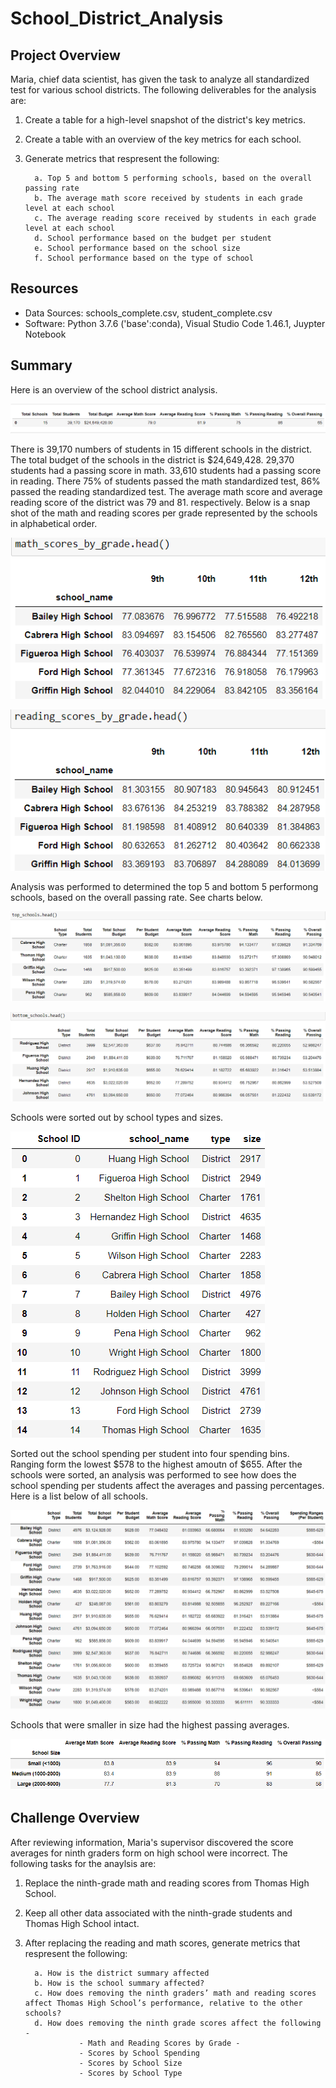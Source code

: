 # School_District_Analysis

## Project Overview

Maria, chief data scientist, has given the task to analyze all standardized test for various school districts.  The following deliverables for the analysis are:

1.  Create a table for a high-level snapshot of the district's key metrics.
2.  Create a table with an overview of the key metrics for each school.
3.  Generate metrics that respresent the following:

          a. Top 5 and bottom 5 performing schools, based on the overall passing rate
          b. The average math score received by students in each grade level at each school
          c. The average reading score received by students in each grade level at each school
          d. School performance based on the budget per student
          e. School performance based on the school size 
          f. School performance based on the type of school
          
## Resources
- Data Sources:  schools_complete.csv, student_complete.csv
- Software:  Python 3.7.6 ('base':conda), Visual Studio Code 1.46.1, Juypter Notebook

## Summary

Here is an overview of the school district analysis.

![](Images/district_summary.PNG)

There is 39,170 numbers of students in 15 different schools in the district. The total budget of the schools in the district is $24,649,428.  29,370 students had a passing score in math.  33,610 students had a passing score in reading. There 75% of students passed the math standardized test, 86% passed the reading standardized test.  The average math score and average reading score of the district was 79 and 81. respectively.   Below is a snap shot of the math and reading scores per grade represented by the schools in alphabetical order. 

![](Images/math_scores_by_grade.PNG)

![](Images/reading_scores_by_grade.PNG)

Analysis was performed to determined the top 5 and bottom 5 performong schools, based on the overall passing rate.  See charts below. 

![](Images/top_5.PNG)

![](Images/bottom_5.PNG)

Schools were sorted out by school types and sizes.  

![](Images/all_schools.PNG)

Sorted out the school spending per student into four spending bins.  Ranging form the lowest $578 to the highest amoutn of $655.  After the schools were sorted, an analysis was performed to see how does the school spending per students affect the averages and passing percentages. Here is a list below of all schools.

![](Images/spending_ranges.PNG)

Schools that were smaller in size had the highest passing averages. 

![](Images/school_size.PNG)



## Challenge Overview
After reviewing information, Maria's supervisor discovered the score averages for ninth graders form on high school were incorrect.   The following tasks for the anaylsis are:

1.  Replace the ninth-grade math and reading scores from Thomas High School.
2.  Keep all other data associated with the ninth-grade students and Thomas High School intact.
3.  After replacing the reading and math scores, generate metrics that respresent the following:

          a. How is the district summary affected
          b. How is the school summary affected?
          c. How does removing the ninth graders’ math and reading scores affect Thomas High School’s performance, relative to the other schools?
          d. How does removing the ninth grade scores affect the following -
                    - Math and Reading Scores by Grade -
                    - Scores by School Spending 
                    - Scores by School Size 
                    - Scores by School Type
         
          



